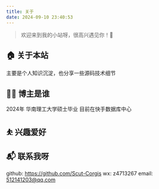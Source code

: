 ```yaml
---
title: 关于
date: 2024-09-10 23:40:53
---
```


> 欢迎来到我的小站呀，很高兴遇见你！🤝

## 🏠 关于本站
主要是个人知识沉淀，也分享一些源码技术细节
## 👨‍💻 博主是谁
2024年 华南理工大学硕士毕业 
目前在快手数据库中心
## ⛹ 兴趣爱好

## 📬 联系我呀
github: https://github.com/Scut-Corgis
wx: z4713267
email: 512141203@qq.com